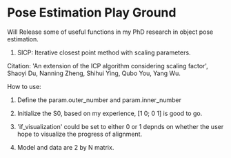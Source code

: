 # Pose Estimation Play Ground
Will Release some of useful functions in my PhD research in object pose estimation.

1. SICP: Iterative closest point method with scaling parameters.

Citation: 'An extension of the ICP algorithm considering scaling factor', Shaoyi Du, Nanning Zheng, Shihui Ying, Qubo You, Yang Wu.

How to use:

1) Define the param.outer_number and param.inner_number

2) Initialize the S0, based on my experience, [1 0; 0 1] is good to go.

3) 'if_visualization' could be set to either 0 or 1 depnds on whether the user hope to visualize the progress of alignment.

4) Model and data are 2 by N matrix.
